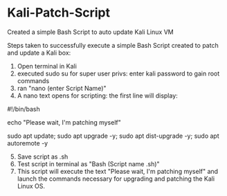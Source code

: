 # Kali-Patch-Script
Created a simple Bash Script to auto update Kali Linux VM

Steps taken to successfully execute a simple Bash Script created to patch and update a Kali box:
1. Open terminal in Kali
2. executed sudo su for super user privs: enter kali password to gain root commands
3. ran "nano (enter Script Name)"
4. A nano text opens for scripting: the first line will display: 

#!/bin/bash

echo "Please wait, I'm patching myself"

sudo apt update; sudo apt upgrade -y; sudo apt dist-upgrade -y; sudo apt autoremote -y

5. Save script as .sh
6. Test script in terminal as "Bash (Script name .sh)"
7. This script will execute the text "Please wait, I'm patching myself" and launch the commands necessary for upgrading and patching the Kali Linux OS.
